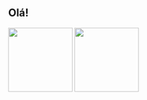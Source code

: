 ## Olá! 

<div >
  <img height="130em" src="https://github-readme-stats.vercel.app/api?username=AllanTwenty1&show_icons=true&theme=great-gatsby&include_all_commits=true&count_private=true"/>
  <img height="130em" src="https://github-readme-stats.vercel.app/api/top-langs/?username=AllanTwenty1&layout=compact&langs_count=16&theme=great-gatsby"/>
</div>







